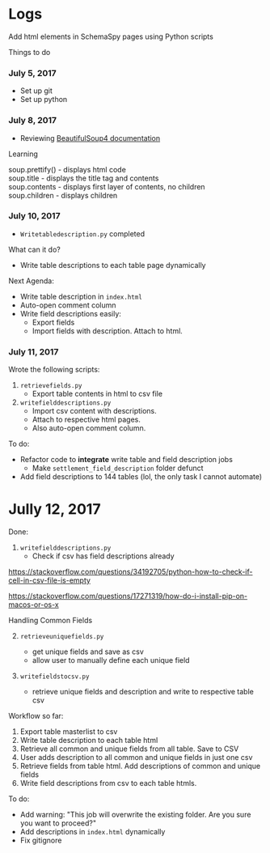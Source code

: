 # Logs
Add html elements in SchemaSpy pages using Python scripts

Things to do

### July 5, 2017

* Set up git
* Set up python

### July 8, 2017

* Reviewing [BeautifulSoup4 documentation](https://beautiful-soup-4.readthedocs.io/en/latest/)

Learning

soup.prettify() - displays html code  
soup.title - displays the title tag and contents    
soup.contents - displays first layer of contents, no children    
soup.children - displays children     

### July 10, 2017

* `Writetabledescription.py` completed

What can it do?
* Write table descriptions to each table page dynamically


Next Agenda:
   * Write table description in `index.html`
   * Auto-open comment column
   * Write field descriptions easily:
      * Export fields
      * Import fields with description. Attach to html.

### July 11, 2017

Wrote the following scripts:

1. `retrievefields.py`
   * Export table contents in html to csv file
2. `writefielddescriptions.py`
   * Import csv content with descriptions.
   * Attach to respective html pages.
   * Also auto-open comment column.

To do:

* Refactor code to **integrate** write table and field description jobs
  * Make `settlement_field_description` folder defunct
* Add field descriptions to 144 tables (lol, the only task I cannot automate)

# Jully 12, 2017

Done:

1. `writefielddescriptions.py`
   * Check if csv has field descriptions already

https://stackoverflow.com/questions/34192705/python-how-to-check-if-cell-in-csv-file-is-empty

https://stackoverflow.com/questions/17271319/how-do-i-install-pip-on-macos-or-os-x


Handling Common Fields

2. `retrieveuniquefields.py`
   * get unique fields and save as csv
   * allow user to manually define each unique field


3. `writefieldstocsv.py`
   * retrieve unique fields and description and write to respective table csv


Workflow so far:

1. Export table masterlist to csv
2. Write table description to each table html
3. Retrieve all common and unique fields from all table. Save to CSV
3. User adds description to all common and unique fields in just one csv
4. Retrieve fields from table html. Add descriptions of common and unique fields
5. Write field descriptions from csv to each table htmls.


To do:

* Add warning: "This job will overwrite the existing folder. Are you sure you want to proceed?"
* Add descriptions in `index.html` dynamically
* Fix gitignore 


